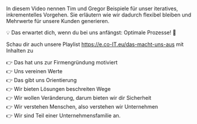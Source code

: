 In diesem Video nennen Tim und Gregor Beispiele für unser iteratives, inkrementelles Vorgehen. Sie erläutern wie wir dadurch flexibel bleiben und Mehrwerte für unsere Kunden generieren.

💡 Das erwartet dich, wenn du bei uns anfängst: Optimale Prozesse!  🤝

Schau dir auch unsere Playlist https://e.co-IT.eu/das-macht-uns-aus mit Inhalten zu

👉 Das hat uns zur Firmengründung motiviert \
👉 Uns vereinen Werte \
👉 Das gibt uns Orientierung \
👉 Wir bieten Lösungen beschreiten Wege \
👉 Wir wollen Veränderung, darum bieten wir dir Sicherheit \
👉 Wir verstehen Menschen, also verstehen wir Unternehmen \
👉 Wir sind Teil einer Unternehmensfamilie an.
